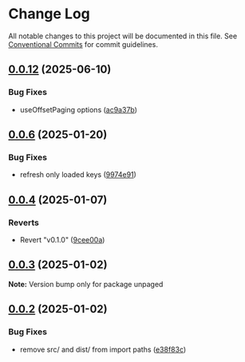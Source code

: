 # Change Log

All notable changes to this project will be documented in this file.
See [Conventional Commits](https://conventionalcommits.org) for commit guidelines.

## [0.0.12](https://github.com/Myshkouski/unpaged/compare/v0.0.11...v0.0.12) (2025-06-10)


### Bug Fixes

* useOffsetPaging options ([ac9a37b](https://github.com/Myshkouski/unpaged/commit/ac9a37b21788bd1ffd7f10feee5d8bd79daeda73))





## [0.0.6](https://github.com/Myshkouski/unpaged/compare/v0.0.5...v0.0.6) (2025-01-20)


### Bug Fixes

* refresh only loaded keys ([9974e91](https://github.com/Myshkouski/unpaged/commit/9974e9137fc88edcb31a0627a08e5b286cf22b6c))





## [0.0.4](https://github.com/Myshkouski/unpaged/compare/v0.1.0...v0.0.4) (2025-01-07)


### Reverts

* Revert "v0.1.0" ([9cee00a](https://github.com/Myshkouski/unpaged/commit/9cee00ae90086e8be7b353d85e55cfdd91bdb706))





## [0.0.3](https://github.com/Myshkouski/unpaged/compare/v0.0.2...v0.0.3) (2025-01-02)

**Note:** Version bump only for package unpaged





## [0.0.2](https://github.com/Myshkouski/unpaged/compare/v0.0.1...v0.0.2) (2025-01-02)


### Bug Fixes

* remove src/ and dist/ from import paths ([e38f83c](https://github.com/Myshkouski/unpaged/commit/e38f83c5d01ce776b17c9ff48570e2b436f486d7))

